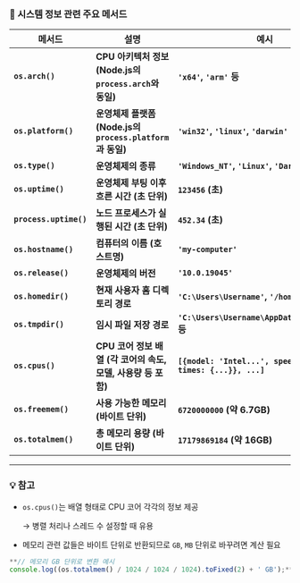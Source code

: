 ### 📌 시스템 정보 관련 주요 메서드

| **메서드** | **설명** | **예시** |
| --- | --- | --- |
| **`os.arch()`** | **CPU 아키텍처 정보 (Node.js의 `process.arch`와 동일)** | **`'x64'`, `'arm'` 등** |
| **`os.platform()`** | **운영체제 플랫폼 (Node.js의 `process.platform`과 동일)** | **`'win32'`, `'linux'`, `'darwin'`** |
| **`os.type()`** | **운영체제의 종류** | **`'Windows_NT'`, `'Linux'`, `'Darwin'`** |
| **`os.uptime()`** | **운영체제 부팅 이후 흐른 시간 (초 단위)** | **`123456` (초)** |
| **`process.uptime()`** | **노드 프로세스가 실행된 시간 (초 단위)** | **`452.34` (초)** |
| **`os.hostname()`** | **컴퓨터의 이름 (호스트명)** | **`'my-computer'`** |
| **`os.release()`** | **운영체제의 버전** | **`'10.0.19045'`** |
| **`os.homedir()`** | **현재 사용자 홈 디렉토리 경로** | **`'C:\Users\Username'`, `'/home/username'`** |
| **`os.tmpdir()`** | **임시 파일 저장 경로** | **`'C:\Users\Username\AppData\Local\Temp'` 등** |
| **`os.cpus()`** | **CPU 코어 정보 배열 (각 코어의 속도, 모델, 사용량 등 포함)** | **`[{model: 'Intel...', speed: 2400, times: {...}}, ...]`** |
| **`os.freemem()`** | **사용 가능한 메모리 (바이트 단위)** | **`6720000000` (약 6.7GB)** |
| **`os.totalmem()`** | **총 메모리 용량 (바이트 단위)** | **`17179869184` (약 16GB)** |

---

### 💡 참고

- `os.cpus()`는 배열 형태로 CPU 코어 각각의 정보 제공
    
    → 병렬 처리나 스레드 수 설정할 때 유용
    
- 메모리 관련 값들은 바이트 단위로 반환되므로 `GB`, `MB` 단위로 바꾸려면 계산 필요

```jsx
**// 메모리 GB 단위로 변환 예시
console.log((os.totalmem() / 1024 / 1024 / 1024).toFixed(2) + ' GB');**
```
